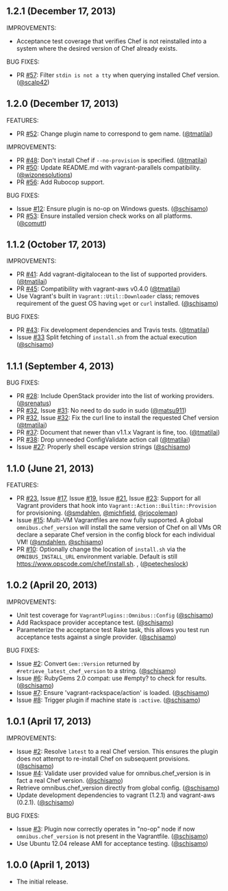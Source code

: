 ## 1.2.1 (December 17, 2013)

IMPROVEMENTS:

* Acceptance test coverage that verifies Chef is not reinstalled into a system where the desired version of Chef already exists.

BUG FIXES:

* PR [#57][]: Filter `stdin is not a tty` when querying installed Chef version. ([@scalp42][])

## 1.2.0 (December 17, 2013)

FEATURES:

* PR [#52][]: Change plugin name to correspond to gem name. ([@tmatilai][])

IMPROVEMENTS:

* PR [#48][]: Don't install Chef if `--no-provision` is specified. ([@tmatilai][])
* PR [#50][]: Update README.md with vagrant-parallels compatibility. ([@wizonesolutions][])
* PR [#56][]: Add Rubocop support.

BUG FIXES:

* Issue [#12][]: Ensure plugin is no-op on Windows guests. ([@schisamo][])
* PR [#53][]: Ensure installed version check works on all platforms. ([@comutt][])

## 1.1.2 (October 17, 2013)

IMPROVEMENTS:

* PR [#41][]: Add vagrant-digitalocean to the list of supported providers. ([@tmatilai][])
* PR [#45][]: Compatibility with vagrant-aws v0.4.0 ([@tmatilai][])
* Use Vagrant's built in `Vagrant::Util::Downloader` class; removes requirement of the
  guest OS having `wget` or `curl` installed. ([@schisamo][])

BUG FIXES:

* PR [#43][]: Fix development dependencies and Travis tests. ([@tmatilai][])
* Issue [#33][] Split fetching of `install.sh` from the actual execution ([@schisamo][])

## 1.1.1 (September 4, 2013)

BUG FIXES:

* PR [#28][]: Include OpenStack provider into the list of working providers. ([@srenatus][])
* PR [#32][], Issue [#31][]: No need to do sudo in sudo ([@matsu911][])
* PR [#32][], Issue [#32][]: Fix the curl line to install the requested Chef version ([@tmatilai][])
* PR [#37][]: Document that newer than v1.1.x Vagrant is fine, too. ([@tmatilai][])
* PR [#38][]: Drop unneeded ConfigValidate action call ([@tmatilai][])
* Issue [#27][]: Properly shell escape version strings ([@schisamo][])

## 1.1.0 (June 21, 2013)

FEATURES:

* PR [#23][], Issue [#17][], Issue [#19][], Issue [#21][], Issue [#23][]: Support for all Vagrant providers that hook into `Vagrant::Action::Builtin::Provision` for provisioning. ([@smdahlen][], [@michfield][], [@rjocoleman][])
* Issue [#15][]: Multi-VM Vagrantfiles are now fully supported. A global `omnibus.chef_version` will install the same version of Chef on all VMs OR declare a separate Chef version in the config block for each individual VM! ([@smdahlen][], [@schisamo][])
* PR [#10][]: Optionally change the location of `install.sh` via the `OMNIBUS_INSTALL_URL` environment variable. Default is still https://www.opscode.com/chef/install.sh. , ([@petecheslock][])

## 1.0.2 (April 20, 2013)

IMPROVEMENTS:

* Unit test coverage for `VagrantPlugins::Omnibus::Config` ([@schisamo][])
* Add Rackspace provider acceptance test. ([@schisamo][])
* Parameterize the acceptance test Rake task, this allows you test run acceptance tests against a single provider. ([@schisamo][])

BUG FIXES:

* Issue [#2][]: Convert `Gem::Version` returned by `#retrieve_latest_chef_version` to a string. ([@schisamo][])
* Issue [#6][]: RubyGems 2.0 compat: use #empty? to check for results. ([@schisamo][])
* Issue [#7][]: Ensure 'vagrant-rackspace/action' is loaded. ([@schisamo][])
* Issue [#8][]: Trigger plugin if machine state is `:active`. ([@schisamo][])

## 1.0.1 (April 17, 2013)

IMPROVEMENTS:

* Issue [#2][]: Resolve `latest` to a real Chef version. This ensures the plugin does not attempt to re-install Chef on subsequent provisions. ([@schisamo][])
* Issue [#4][]: Validate user provided value for omnibus.chef_version is in fact a real Chef version. ([@schisamo][])
* Retrieve omnibus.chef_version directly from global config. ([@schisamo][])
* Update development dependencies to vagrant (1.2.1) and vagrant-aws (0.2.1). ([@schisamo][])

BUG FIXES:

* Issue [#3][]: Plugin now correctly operates in "no-op" node if now `omnibus.chef_version` is not present in the Vagrantfile. ([@schisamo][])
* Use Ubuntu 12.04 release AMI for acceptance testing. ([@schisamo][])

## 1.0.0 (April 1, 2013)

* The initial release.

<!--- The following link definition list is generated by PimpMyChangelog --->
[#2]: https://github.com/schisamo/vagrant-omnibus/issues/2
[#3]: https://github.com/schisamo/vagrant-omnibus/issues/3
[#4]: https://github.com/schisamo/vagrant-omnibus/issues/4
[#6]: https://github.com/schisamo/vagrant-omnibus/issues/6
[#7]: https://github.com/schisamo/vagrant-omnibus/issues/7
[#8]: https://github.com/schisamo/vagrant-omnibus/issues/8
[#10]: https://github.com/schisamo/vagrant-omnibus/issues/10
[#12]: https://github.com/schisamo/vagrant-omnibus/issues/12
[#15]: https://github.com/schisamo/vagrant-omnibus/issues/15
[#17]: https://github.com/schisamo/vagrant-omnibus/issues/17
[#19]: https://github.com/schisamo/vagrant-omnibus/issues/19
[#21]: https://github.com/schisamo/vagrant-omnibus/issues/21
[#23]: https://github.com/schisamo/vagrant-omnibus/issues/23
[#27]: https://github.com/schisamo/vagrant-omnibus/issues/27
[#28]: https://github.com/schisamo/vagrant-omnibus/issues/28
[#31]: https://github.com/schisamo/vagrant-omnibus/issues/31
[#32]: https://github.com/schisamo/vagrant-omnibus/issues/32
[#33]: https://github.com/schisamo/vagrant-omnibus/issues/33
[#37]: https://github.com/schisamo/vagrant-omnibus/issues/37
[#38]: https://github.com/schisamo/vagrant-omnibus/issues/38
[#41]: https://github.com/schisamo/vagrant-omnibus/issues/41
[#43]: https://github.com/schisamo/vagrant-omnibus/issues/43
[#45]: https://github.com/schisamo/vagrant-omnibus/issues/45
[#48]: https://github.com/schisamo/vagrant-omnibus/issues/48
[#50]: https://github.com/schisamo/vagrant-omnibus/issues/50
[#52]: https://github.com/schisamo/vagrant-omnibus/issues/52
[#53]: https://github.com/schisamo/vagrant-omnibus/issues/53
[#56]: https://github.com/schisamo/vagrant-omnibus/issues/56
[#57]: https://github.com/schisamo/vagrant-omnibus/issues/57
[@comutt]: https://github.com/comutt
[@matsu911]: https://github.com/matsu911
[@michfield]: https://github.com/michfield
[@petecheslock]: https://github.com/petecheslock
[@rjocoleman]: https://github.com/rjocoleman
[@scalp42]: https://github.com/scalp42
[@schisamo]: https://github.com/schisamo
[@smdahlen]: https://github.com/smdahlen
[@srenatus]: https://github.com/srenatus
[@tmatilai]: https://github.com/tmatilai
[@wizonesolutions]: https://github.com/wizonesolutions